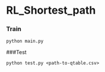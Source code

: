 # RL_Shortest_path
### Train
```
python main.py
```
###Test
```
python test.py <path-to-qtable.csv>
```
